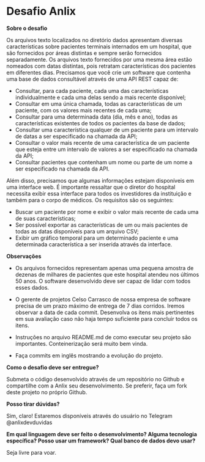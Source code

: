 # Desafio Anlix

**Sobre o desafio**

Os arquivos texto localizados no diretório dados apresentam diversas características sobre pacientes terminais internados em um hospital, que  são fornecidos por áreas distintas e sempre serão fornecidos separadamente. Os arquivos texto fornecidos por uma mesma área estão nomeados com datas distintas, pois retratam características dos pacientes em diferentes dias. Precisamos que você crie um software que contenha uma base de dados consultável através de uma API REST capaz de:

* Consultar, para cada paciente, cada uma das características individualmente e cada uma delas sendo a mais recente disponível;
* Consultar em uma única chamada, todas as características de um paciente, com os valores mais recentes de cada uma;
* Consultar para uma determinada data (dia, mês e ano), todas as características existentes de todos os pacientes da base de dados;
* Consultar uma característica qualquer de um paciente para um intervalo de datas a ser especificado na chamada da API;
* Consultar o valor mais recente de uma característica de um paciente que esteja entre um intervalo de valores a ser especificado na chamada da API;
* Consultar pacientes que contenham um nome ou parte de um nome a ser especificado na chamada da API.

Além disso, precisamos que algumas informações estejam disponíveis em uma interface web. É importante ressaltar que o diretor do hospital necessita exibir essa interface para todos os investidores da instituição e também para o corpo de médicos. Os requisitos são os seguintes:

* Buscar um paciente por nome e exibir o valor mais recente de cada uma de suas características;
* Ser possível exportar as características de um ou mais pacientes de todas as datas disponíveis para um arquivo CSV;
* Exibir um gráfico temporal para um determinado paciente e uma determinada característica a ser inserida através da interface.

**Observações**

* Os arquivos fornecidos representam apenas uma pequena amostra de dezenas de milhares de pacientes que este hospital atendeu nos últimos 50 anos. O software desenvolvido deve ser capaz de lidar com todos esses dados. 

* O gerente de projetos Celso Carrasco de nossa empresa de software precisa de um prazo máximo de entrega de 7 dias corridos. Iremos observar a data de cada commit. Desenvolva os itens mais pertinentes em sua avaliação caso não haja tempo suficiente para concluir todos os itens.

* Instruções no arquivo README.md de como executar seu projeto são importantes. Conteinerização será muito bem vinda.

* Faça commits em inglês mostrando a evolução do projeto.

**Como o desafio deve ser entregue?**

Submeta o código desenvolvido através de um repositório no Github e compartilhe com a Anlix seu desenvolvimento. Se preferir, faça um fork deste projeto no próprio Github.

**Posso tirar dúvidas?**

Sim, claro! Estaremos disponíveis através do usuário no Telegram @anlixdevduvidas

**Em qual linguagem deve ser feito o desenvolvimento? Alguma tecnologia específica? Posso usar um framework? Qual banco de dados devo usar?**

Seja livre para voar.
